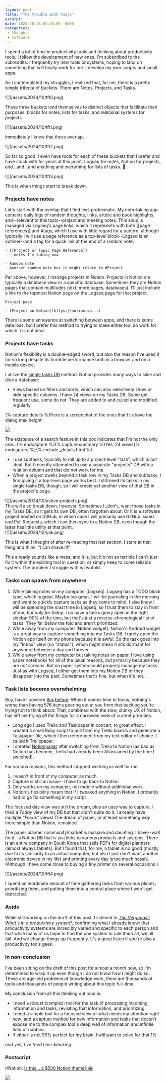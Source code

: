 ```yaml
---
layout: post
title: "The trouble with tools"
excerpt: 
date: 2024-10-28 09:10:09 -0500
categories: 
 - thoughts
 - software
---
```


I spend a lot of time in productivity tools and thinking about productivity tools. I follow the development of new ones, I'm subscribed to the subreddits. I frequently try new tools or systems, hoping to land on something that will finally work for me. I develop my own scripts and small apps.

As I contemplated my struggles, I realized that, for me, there is a pretty simple trifecta of buckets. There are Notes, Projects, and Tasks.

<div markdown="1" class="small_img">
![](/assets/2024/10/tft0.png)
</div>

These three buckets lend themselves to distinct objects that facilitate their purposes: blocks for notes, lists for tasks, and relational systems for projects

<div markdown="1" class="small_img">
![](/assets/2024/10/tft1.png)
</div>

Immediately I knew that these overlap.

<div markdown="1" class="small_img">
![](/assets/2024/10/tft2.png)
</div>

So far so good. I even have tools for each of these buckets that I prefer and have stuck with for years at this point: Logseq for notes, Notion for projects, and...and...and anything and everything for lists of tasks. 😬

<div markdown="1" class="small_img">
![](/assets/2024/10/tft3.png)
<p class="caption">This is when things start to break down.</p>
</div>

### Projects have notes

Let's start with the overlap that I find less problematic. My note-taking app contains daily logs of random thoughts, links, article and book highlights, and--relevant to this topic--project and meeting notes. This soup is managed via Logseq's page links, which it represents with both [[page references]] and #tags, which I use with little regard for a pattern, although typically I will use a page reference as a top-level block--Logseq is an outliner--and a tag for a quick link at the end of a random note.

```
- [[Project or Topic Page Reference]]
  - notes I'm taking now
```

```
- Random note
- Another random note but it might relate to #Project
```

Per above, however, I manage projects in Notion. Projects in Notion are typically a database view or a specific database. Sometimes they are Notion pages that contain multitudes (text, more pages, databases). I'll just include a link to the topmost Notion page on the Logseq page for that project.

```
Project page

- [Project on Notion](https://notion.so...)
```

There is some annoyance at switching between apps, and there is some data loss, but I prefer this method to trying to make either tool do work for which it is not ideal.

### Projects have tasks

Notion's flexibility is a double-edged sword, but also the reason I've used it for so long despite its horrible performance both in a browser and on a mobile device.

I utilize the [single tasks DB](https://www.notion.vip/insights/golden-rules-of-notion) method. Notion provides _many_ ways to slice and dice a database:

- Views based on filters and sorts, which can also selectively show or hide specific columns. I have 24 views on my Tasks DB. Some get frequent use, some do not. They are added to and culled and modified regularly.

<style>
  .main-content aside.views { padding-bottom: 0; }
  .main-content aside.views img { margin: 1em 0; }
</style>
<aside class="views">{% capture details %}Here is a screenshot of the ones that fit above the dialog max height:

![](/assets/2024/10/db-views.png)

The existence of a search feature in this box indicates that I'm not the only one...{% endcapture %}{% capture summary %}Yes, 24 views{% endcapture %}{% include _details.html %}</aside>

- I use subtasks, typically to roll up to a project-level "task", which is not ideal. But I recently attempted to use a separate "projects" DB with a relation column and that did not work for me.
- When a project swells beyond a task row in my Tasks DB and subtasks, I find giving it a top-level page works best. I still need its tasks in my single tasks DB, though, so I will create yet another view of that DB in the project's page.

<div markdown="1" class="small_img">
![](/assets/2024/10/active-projects.png)
</div>

<aside markdown="1">
This will also break down, however. Sometimes I _don't_ want those tasks in my Tasks DB, so it gets its own DB, often forgotten about. Or it is a software project hosted on GitHub, in which case I will primarily use GitHub issues and Pull Requests, which I can then sync to a Notion DB, even though the latter has little utility at that point.
</aside>

<div markdown="1" class="small_img">
![](/assets/2024/10/yak.png)
<p class="caption">This is what I thought of after re-reading that last section. I stare at that thing and think, "I can shave it!"</p>
</div>

This already sounds like a mess, and it is, but it's not so terrible I can't just fix it within the existing tool in question, or simply keep to some reliable system. The problem I struggle with is twofold.

### Tasks can spawn from anywhere

1. While taking notes on my computer (Logseq). Logseq has a TODO block type, which is great. Maybe too great. I will be journaling in the morning and want to quickly capture tasks as they come to mind. I also know I will be spending the _most_ time in Logseq, so I trust them to stay in front of me, _but only for today_. I do have a tasks query open in the right sidebar 90% of the time, but that's just a reverse-chronological list of tasks. They fall below the fold and aren't prioritized.
1. While away from my computer (Notion widget). Notion's Android widget is a great way to capture something into my Tasks DB. I rarely open the Notion app itself on my phone because it is awful. So the task goes into my "Inbox" view (no "status"), which might mean it sits dormant for anywhere between a day and forever.
1. While away from my computer but taking notes on paper. I love using paper notebooks for all of the usual reasons, but primarily because they are _not screens_. But no paper system could properly manage my tasks. Just as with Logseq, I either get them into my Notion DB or they disappear into the past. Sometimes that's fine, but when it's not...

### Task lists become overwhelming

Boy, have I covered [this](https://daniel.industries/2021/01/26/in-defense-of-the-backlog/) [before](https://daniel.industries/2021/11/16/overload/). When it comes time to focus, nothing's worse than having 576 items peering out at you from that backlog you're trying not to think about. That, combined with the slow, clunky UX of Notion, has left me trying _all the things_ for a narrowed view of current priorities.

- Long ago I used Trello and Taskpaper in concert, to great effect. I created a small Ruby script to pull from my Trello boards and generate a Taskpaper file, which I then referenced from my text editor of choice. I called it Trellopaper.
- I created [Notionpaper](https://github.com/dealingwith/notionpaper) after switching from Trello to Notion (as bad as Notion has become, Trello had already been Atlassianed by the time I switched).

For various reasons, this method stopped working as well for me.

1. I wasn't in front of my computer as much
1. Capture is still an issue--I have to go back to Notion
1. Only works on my computer, not mobile without additional work
1. Notion's flexibility meant that if I tweaked anything in Notion, I probably had to go fix something in my script

The focused day view was still the dream, plus an easy way to capture. I tried a _Today_ view of my DB but that didn't quite do it. I already have multiple _"Focus"_ views! The dream of paper, or at least something _way_ more simple than Notion, remained.

The paper planner community/market is massive and daunting. I have--wait for it--a Notion DB that is just links to various products and systems. There is an entire company in South Korea that sells PDFs for digital planners (almost always tablets). But I found that, for me, a tablet is no good (mostly due to its similarity to an actual computer, but also I just don't want another electronic device in my life) and printing every day is too much hassle. (Although I have come close to buying a tiny printer on several occasions.)

<div markdown="1" class="small_img">
![](/assets/2024/10/tft4.png)
<p class="caption">I spend an inordinate amount of time gathering tasks from various places, prioritizing them, and putting them into a central place where I won't get distracted.</p>
</div>

### Aside

While still working on the draft of this post, I listened to _[The Vergecast: What's in a productivity system?](https://deepcast.fm/episode/whats-in-a-productivity-system)_, confirming what I already knew: that productivity systems are incredibly varied and specific to each person and that while many of us hope to find the one system to rule them all, we all fail. And we change things up frequently. It's a great listen if you're also a productivity tools geek.

### In non-conclusion 

I've been sitting on the draft of this post for almost a month now, so I'm determined to wrap it up even though I do not know how I might do so. These are age-old problems of knowledge work, there are thousands of tools and thousands of people writing about this topic full-time.

My conclusion from all this thinking out loud is:

- I need a robust (complex) tool for the task of processing incoming information and tasks, revisiting that information, and prioritizing.
- I need a simple tool for a focused view of what needs my attention _right now_, and a capture method for new information and tasks that doesn't expose me to the complex tool's deep well of information and infinite field of nubbins.
- If either is not 99% perfect for my brain, I will want to solve for that 1%

_and yes, I've tried time-blocking_

### Postscript

r/Notion: [Is this... a $500 Notion theme? 😂](https://www.reddit.com/r/Notion/comments/1g6dd31/is_this_a_500_notion_theme/)

![](/assets/2024/10/reddit-screenshot.png)
